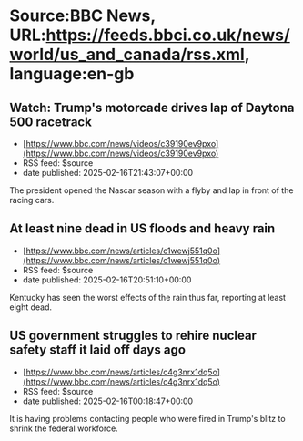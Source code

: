 # Source:BBC News, URL:https://feeds.bbci.co.uk/news/world/us_and_canada/rss.xml, language:en-gb

## Watch: Trump's motorcade drives lap of Daytona 500 racetrack
 - [https://www.bbc.com/news/videos/c39190ev9pxo](https://www.bbc.com/news/videos/c39190ev9pxo)
 - RSS feed: $source
 - date published: 2025-02-16T21:43:07+00:00

The president opened the Nascar season with a flyby and lap in front of the racing cars.

## At least nine dead in US floods and heavy rain
 - [https://www.bbc.com/news/articles/c1wewj551q0o](https://www.bbc.com/news/articles/c1wewj551q0o)
 - RSS feed: $source
 - date published: 2025-02-16T20:51:10+00:00

Kentucky has seen the worst effects of the rain thus far, reporting at least eight dead.

## US government struggles to rehire nuclear safety staff it laid off days ago
 - [https://www.bbc.com/news/articles/c4g3nrx1dq5o](https://www.bbc.com/news/articles/c4g3nrx1dq5o)
 - RSS feed: $source
 - date published: 2025-02-16T00:18:47+00:00

It is having problems contacting people who were fired in Trump's blitz to shrink the federal workforce.

